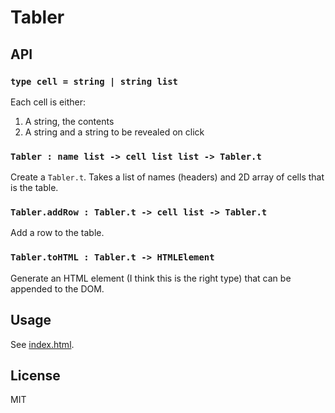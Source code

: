 # Tabler

## API

### `type cell = string | string list`

Each cell is either:

1. A string, the contents
2. A string and a string to be revealed on click

### `Tabler : name list -> cell list list -> Tabler.t`

Create a `Tabler.t`. Takes a list of names (headers) and 2D array of cells that
is the table. 

### `Tabler.addRow : Tabler.t -> cell list -> Tabler.t`

Add a row to the table.

### `Tabler.toHTML : Tabler.t -> HTMLElement`

Generate an HTML element (I think this is the right type) that can be appended
to the DOM.

## Usage

See [index.html](index.html).

## License

MIT
